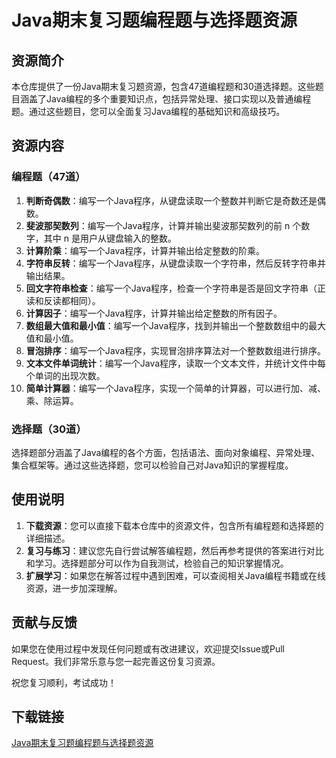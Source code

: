 # Java期末复习题编程题与选择题资源

## 资源简介

本仓库提供了一份Java期末复习题资源，包含47道编程题和30道选择题。这些题目涵盖了Java编程的多个重要知识点，包括异常处理、接口实现以及普通编程题。通过这些题目，您可以全面复习Java编程的基础知识和高级技巧。

## 资源内容

### 编程题（47道）

1. **判断奇偶数**：编写一个Java程序，从键盘读取一个整数并判断它是奇数还是偶数。
2. **斐波那契数列**：编写一个Java程序，计算并输出斐波那契数列的前 n 个数字，其中 n 是用户从键盘输入的整数。
3. **计算阶乘**：编写一个Java程序，计算并输出给定整数的阶乘。
4. **字符串反转**：编写一个Java程序，从键盘读取一个字符串，然后反转字符串并输出结果。
5. **回文字符串检查**：编写一个Java程序，检查一个字符串是否是回文字符串（正读和反读都相同）。
6. **计算因子**：编写一个Java程序，计算并输出给定整数的所有因子。
7. **数组最大值和最小值**：编写一个Java程序，找到并输出一个整数数组中的最大值和最小值。
8. **冒泡排序**：编写一个Java程序，实现冒泡排序算法对一个整数数组进行排序。
9. **文本文件单词统计**：编写一个Java程序，读取一个文本文件，并统计文件中每个单词的出现次数。
10. **简单计算器**：编写一个Java程序，实现一个简单的计算器，可以进行加、减、乘、除运算。

### 选择题（30道）

选择题部分涵盖了Java编程的各个方面，包括语法、面向对象编程、异常处理、集合框架等。通过这些选择题，您可以检验自己对Java知识的掌握程度。

## 使用说明

1. **下载资源**：您可以直接下载本仓库中的资源文件，包含所有编程题和选择题的详细描述。
2. **复习与练习**：建议您先自行尝试解答编程题，然后再参考提供的答案进行对比和学习。选择题部分可以作为自我测试，检验自己的知识掌握情况。
3. **扩展学习**：如果您在解答过程中遇到困难，可以查阅相关Java编程书籍或在线资源，进一步加深理解。

## 贡献与反馈

如果您在使用过程中发现任何问题或有改进建议，欢迎提交Issue或Pull Request。我们非常乐意与您一起完善这份复习资源。

祝您复习顺利，考试成功！

## 下载链接

[Java期末复习题编程题与选择题资源](https://pan.quark.cn/s/238c1eb7d415)